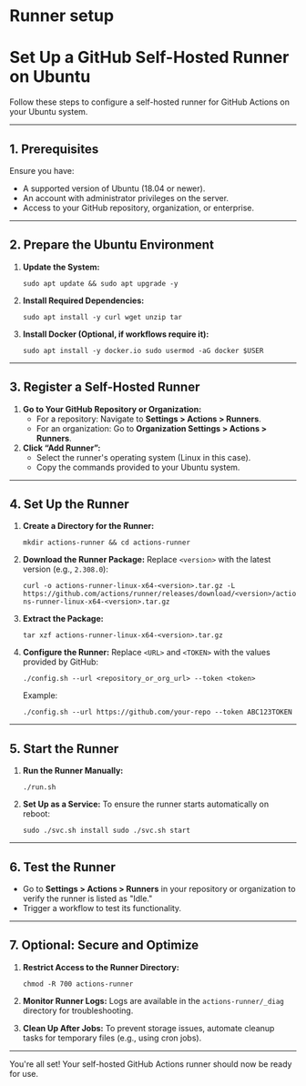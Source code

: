 # Runner setup

# Set Up a GitHub Self-Hosted Runner on Ubuntu

Follow these steps to configure a self-hosted runner for GitHub Actions on your Ubuntu system.

---

## 1. Prerequisites

Ensure you have:

- A supported version of Ubuntu (18.04 or newer).
- An account with administrator privileges on the server.
- Access to your GitHub repository, organization, or enterprise.

---

## 2. Prepare the Ubuntu Environment

1. **Update the System:**
    
    `sudo apt update && sudo apt upgrade -y`
    
2. **Install Required Dependencies:**
    
    `sudo apt install -y curl wget unzip tar`
    
3. **Install Docker (Optional, if workflows require it):**
    
    `sudo apt install -y docker.io
    sudo usermod -aG docker $USER`
    

---

## 3. Register a Self-Hosted Runner

1. **Go to Your GitHub Repository or Organization:**
    - For a repository: Navigate to **Settings > Actions > Runners**.
    - For an organization: Go to **Organization Settings > Actions > Runners**.
2. **Click “Add Runner”:**
    - Select the runner's operating system (Linux in this case).
    - Copy the commands provided to your Ubuntu system.

---

## 4. Set Up the Runner

1. **Create a Directory for the Runner:**
    
    `mkdir actions-runner && cd actions-runner`
    
2. **Download the Runner Package:** Replace `<version>` with the latest version (e.g., `2.308.0`):
    
    `curl -o actions-runner-linux-x64-<version>.tar.gz -L https://github.com/actions/runner/releases/download/<version>/actions-runner-linux-x64-<version>.tar.gz`
    
3. **Extract the Package:**
    
    `tar xzf actions-runner-linux-x64-<version>.tar.gz`
    
4. **Configure the Runner:** Replace `<URL>` and `<TOKEN>` with the values provided by GitHub:
    
    `./config.sh --url <repository_or_org_url> --token <token>`
    
    Example:
    
    `./config.sh --url https://github.com/your-repo --token ABC123TOKEN`
    

---

## 5. Start the Runner

1. **Run the Runner Manually:**
    
    `./run.sh`
    
2. **Set Up as a Service:** To ensure the runner starts automatically on reboot:
    
    `sudo ./svc.sh install
    sudo ./svc.sh start`
    

---

## 6. Test the Runner

- Go to **Settings > Actions > Runners** in your repository or organization to verify the runner is listed as "Idle."
- Trigger a workflow to test its functionality.

---

## 7. Optional: Secure and Optimize

1. **Restrict Access to the Runner Directory:**
    
    `chmod -R 700 actions-runner`
    
2. **Monitor Runner Logs:** Logs are available in the `actions-runner/_diag` directory for troubleshooting.
3. **Clean Up After Jobs:** To prevent storage issues, automate cleanup tasks for temporary files (e.g., using cron jobs).

---

You're all set! Your self-hosted GitHub Actions runner should now be ready for use.